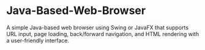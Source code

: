 # Java-Based-Web-Browser
A simple Java-based web browser using Swing or JavaFX that supports URL input, page loading, back/forward navigation, and HTML rendering with a user-friendly interface.
